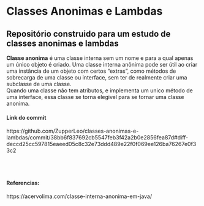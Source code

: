 # Classes Anonimas e Lambdas

<h2>Repositório construido para um estudo de classes anonimas e lambdas </h2>
<p><b>Classe anonima</b> é uma classe interna sem um nome e para a qual apenas um único objeto é criado.
Uma classe interna anônima pode ser útil ao criar uma instância de um objeto com certos “extras”, 
como métodos de sobrecarga de uma classe ou interface, sem ter de realmente criar uma subclasse de uma classe.<br>
Quando uma classe não tem atributos, e implementa um unico método de uma interface, essa classe se torna elegivel 
para se tornar uma classe anonima. <br>
<h4>Link do commit</h4>
https://github.com/ZupperLeo/classes-anonimas-e-lambdas/commit/38bb6f837692cb5547feb3f42a2b0e2856fea87d#diff-deccd25cc597815eaeed05c8c32e73ddd489e22f0f069ee126ba76267e0f33c2
</p>

<br><br>
<h4>Referencias:</h4>
https://acervolima.com/classe-interna-anonima-em-java/
